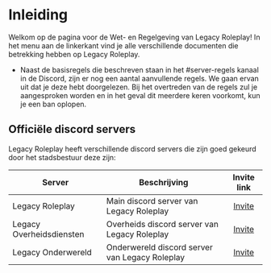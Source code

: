 # Inleiding

Welkom op de pagina voor de Wet- en Regelgeving van Legacy Roleplay!
In het menu aan de linkerkant vind je alle verschillende documenten die betrekking hebben op Legacy Roleplay.

- Naast de basisregels die beschreven staan in het #server-regels kanaal in de Discord, zijn er nog een aantal aanvullende 
regels. We gaan ervan uit dat je deze hebt doorgelezen. Bij het overtreden van de regels zul je aangesproken worden en 
in het geval dit meerdere keren voorkomt, kun je een ban oplopen. 

## Officiële discord servers

Legacy Roleplay heeft verschillende discord servers die zijn goed gekeurd door het stadsbestuur deze zijn:

| Server | Beschrijving | Invite link |
|---|---|:---:|
|Legacy Roleplay| Main discord server van Legacy Roleplay | [Invite](https://discord.gg/K3nmy3MQUj) |
|Legacy Overheidsdiensten| Overheids discord server van Legacy Roleplay | [Invite](https://discord.gg/d2H2NpsY2j) |
|Legacy Onderwereld| Onderwereld discord server van Legacy Roleplay | [Invite](https://discord.gg/zWaBN6fXey) |
